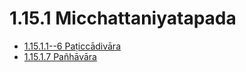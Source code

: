 

# 1.15.1 Micchattaniyatapada

* [1.15.1.1--6 Paṭiccādivāra](1.15.1/1.15.1.1--6.md)
* [1.15.1.7 Pañhāvāra](1.15.1/1.15.1.7.md)



